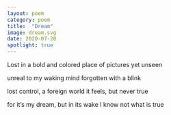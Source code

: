```yaml
---
layout: poem
category: poem
title:  "Dream"
image: dream.svg
date: 2020-07-28
spotlight: true
---
```


Lost in a bold and colored place
of pictures yet unseen

unreal to my waking mind
forgotten with a blink

lost control, a foreign world
it feels, but never true

for it’s my dream, but in its wake
I know not what is true
